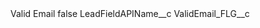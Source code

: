 <?xml version="1.0" encoding="UTF-8"?>
<CustomMetadata xmlns="http://soap.sforce.com/2006/04/metadata" xmlns:xsi="http://www.w3.org/2001/XMLSchema-instance" xmlns:xsd="http://www.w3.org/2001/XMLSchema">
    <label>Valid Email</label>
    <protected>false</protected>
    <values>
        <field>LeadFieldAPIName__c</field>
        <value xsi:type="xsd:string">ValidEmail_FLG__c</value>
    </values>
</CustomMetadata>
